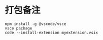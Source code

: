 # 打包备注

```shell
npm install -g @vscode/vsce
vsce package
code --install-extension myextension.vsix
```
